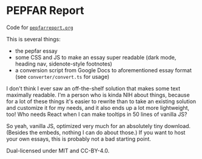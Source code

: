 # PEPFAR Report

Code for [`pepfarreport.org`](https://pepfarreport.org)

This is several things:

- the pepfar essay
- some CSS and JS to make an essay super readable (dark mode, heading nav,
  sidenote-style footnotes)
- a conversion script from Google Docs to aforementioned essay format
  (see `converter/convert.ts` for usage)

I don't think I ever saw an off-the-shelf solution that makes some text
maximally readable. I'm a person who is kinda NIH about things, because
for a lot of these things it's easier to rewrite than to take an existing
solution and customize it for my needs, and it also ends up a lot more
lightweight, too! Who needs React when I can make tooltips in 50 lines
of vanilla JS?

So yeah, vanilla JS, optimized very much for an absolutely tiny download.
(Besides the embeds, nothing I can do about those.) If you want to host
your own essays, this is probably not a bad starting point.

Dual-licensed under MIT and CC-BY-4.0.
